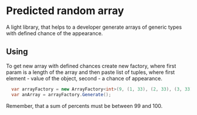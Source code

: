 # Predicted random array

A light library, that helps to a developer generate arrays of generic types with defined chance of the appearance. 

## Using

To get new array with defined chances create new factory, where first param is a length of the array and then paste list of tuples, where first element - value of the object, second - a chance of appearance.

```csharp
  var arrayFactory = new ArrayFactory<int>(9, (1, 33), (2, 33), (3, 33));
  var anArray = arrayFactory.Generate();
```

Remember, that a sum of percents must be between 99 and 100.
